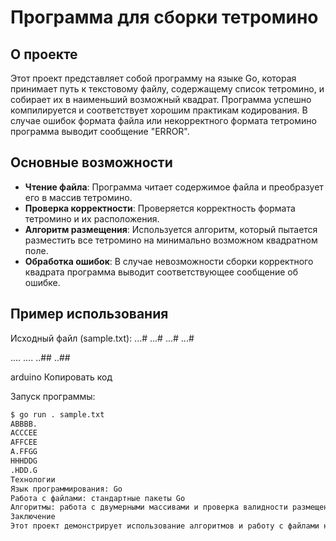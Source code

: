 # Программа для сборки тетромино

## О проекте

Этот проект представляет собой программу на языке Go, которая принимает путь к текстовому файлу, содержащему список тетромино, и собирает их в наименьший возможный квадрат. Программа успешно компилируется и соответствует хорошим практикам кодирования. В случае ошибок формата файла или некорректного формата тетромино программа выводит сообщение "ERROR".

## Основные возможности

- **Чтение файла**: Программа читает содержимое файла и преобразует его в массив тетромино.
- **Проверка корректности**: Проверяется корректность формата тетромино и их расположения.
- **Алгоритм размещения**: Используется алгоритм, который пытается разместить все тетромино на минимально возможном квадратном поле.
- **Обработка ошибок**: В случае невозможности сборки корректного квадрата программа выводит соответствующее сообщение об ошибке.

## Пример использования

Исходный файл (sample.txt):
...#
...#
...#
...#

....
....
..##
..##

arduino
Копировать код

Запуск программы:
```sh
$ go run . sample.txt
ABBBB.
ACCCEE
AFFCEE
A.FFGG
HHHDDG
.HDD.G
Технологии
Язык программирования: Go
Работа с файлами: стандартные пакеты Go
Алгоритмы: работа с двумерными массивами и проверка валидности размещения тетромино
Заключение
Этот проект демонстрирует использование алгоритмов и работу с файлами на языке Go. Программа корректно обрабатывает входные данные, проверяет их правильность и оптимально размещает тетромино на игровом поле.
